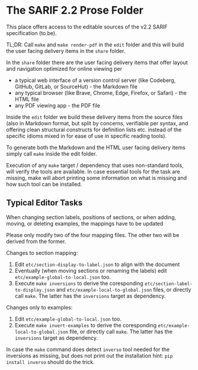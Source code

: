# The SARIF 2.2 Prose Folder

This place offers access to the editable sources of the v2.2 SARIF specification (to be).

TL;DR: Call `make` and `make render-pdf` in the `edit` folder and this will build the user facing delivery items in the `share` folder.

In the `share` folder there are the user facing delivery items that offer layout and navigation
optimized for online viewing per 

- a typical web interface of a version control server (like Codeberg, GitHub, GitLab, or SourceHut) - the Markdown file
- any typical browser (like Brave, Chrome, Edge, Firefox, or Safari) - the HTML file
- any PDF viewing app - the PDF file

Inside the `edit` folder we build these delivery items from the source files (also in Markdown format, but
split by concerns, verifiable per syntax, and offering clean structural constructs for definition lists etc.
instead of the specific idioms mixed in for ease of use in specific reading tools).

To generate both the Markdown and the HTML user facing delivery items simply call `make` inside the edit folder.

Execution of any `make` target / dependency that uses non-standard tools, will verify the tools are available.
In case essential tools for the task are missing,
make will abort printing some information on what is missing and how such tool can be installed.

## Typical Editor Tasks

When changing section labels, positions of sections, or when adding, moving, or deleting examples,
the mappings have to be updated

Please only modify two of the four mapping files. The other two will be derived from the former.

Changes to section mapping:

1. Edit `etc/section-display-to-label.json` to align with the document
2. Eventually (when moving sections or renaming the labels) edit `etc/example-global-to-local.json` too.
3. Execute `make inversions` to derive the coresponding `etc/section-label-to-display.json` and
   `etc/example-local-to-global.json` files, or directly call `make`.
   The latter has the `inversions` target as dependency.

Changes only to examples:

1. Edit `etc/example-global-to-local.json` too.
2. Execute `make invert-examples` to derive the coresponding `etc/example-local-to-global.json` file, or directly call `make`.
   The latter has the `inversions` target as dependency.

In case the `make` command does detect `inverso` tool needed for the inversions as missing,
but does not print out the installation hint: `pip install inverso` should do the trick.
